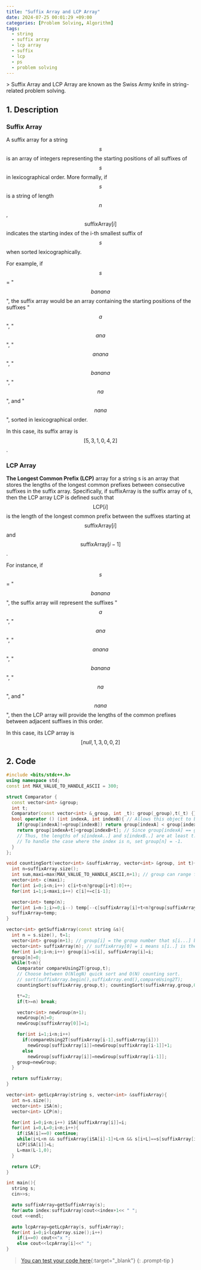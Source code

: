 ```yaml
---
title: "Suffix Array and LCP Array"
date: 2024-07-25 00:01:29 +09:00
categories: [Problem Solving, Algorithm]
tags:
  - string
  - suffix array
  - lcp array
  - suffix
  - lcp
  - ps
  - problem solving
---
```


<script type="text/javascript" async
  src="https://cdnjs.cloudflare.com/ajax/libs/mathjax/2.7.7/MathJax.js?config=TeX-MML-AM_CHTML">
</script>

<div markdown="1">
> Suffix Array and LCP Array are known as the Swiss Army knife in string-related problem solving.

## 1. Description

### Suffix Array
A suffix array for a string $$s$$ is an array of integers representing the starting positions of all suffixes of $$s$$ in lexicographical order. More formally, if $$s$$ is a string of length $$n$$, $$\text{suffixArray}[i]$$ indicates the starting index of the i-th smallest suffix of $$s$$ when sorted lexicographically.

For example, if $$s$$ = "$$banana$$", the suffix array would be an array containing the starting positions of the suffixes "$$a$$", "$$ana$$", "$$anana$$", "$$banana$$", "$$na$$", and "$$nana$$", sorted in lexicographical order.

In this case, its suffix array is $$[5, 3, 1, 0, 4, 2]$$.


### LCP Array
**The Longest Common Prefix (LCP)** array for a string s is an array that stores the lengths of the longest common prefixes between consecutive suffixes in the suffix array. Specifically, if suffixArray is the suffix array of s, then the LCP array LCP is defined such that $$\text{LCP}[i]$$ is the length of the longest common prefix between the suffixes starting at $$\text{suffixArray}[i]$$ and $$\text{suffixArray}[i-1]$$.

For instance, if $$s$$ = "$$banana$$", the suffix array will represent the suffixes "$$a$$", "$$ana$$", "$$anana$$", "$$banana$$", "$$na$$", and "$$nana$$", then the LCP array will provide the lengths of the common prefixes between adjacent suffixes in this order.

In this case, its LCP array is $$[null, 1, 3, 0, 0, 2]$$
## 2. Code

```c++
#include <bits/stdc++.h>
using namespace std;
const int MAX_VALUE_TO_HANDLE_ASCII = 300;

struct Comparator {
  const vector<int> &group;
  int t;
  Comparator(const vector<int> &_group, int _t): group(_group),t(_t) {};
  bool operator () (int indexA, int indexB){ // Allows this object to be used as a function
    if(group[indexA]!=group[indexB]) return group[indexA] < group[indexB];
    return group[indexA+t]<group[indexB+t]; // Since group[indexA] == group[indexB], there is at least an overlap of t characters from the start.
    // Thus, the lengths of s[indexA..] and s[indexB..] are at least t. In other words, indexA + t <= n and indexB + t <= n.
    // To handle the case where the index is n, set group[n] = -1.
  }
};

void countingSort(vector<int> &suffixArray, vector<int> &group, int t){
  int n=suffixArray.size();
  int sum,maxi=max(MAX_VALUE_TO_HANDLE_ASCII,n+1); // group can range from 0 to n. Consider the array bounds carefully.
  vector<int> c(maxi);
  for(int i=0;i<n;i++) c[i+t<n?group[i+t]:0]++;
  for(int i=1;i<maxi;i++) c[i]+=c[i-1];

  vector<int> temp(n);
  for(int i=n-1;i>=0;i--) temp[--c[suffixArray[i]+t<n?group[suffixArray[i]+t]:0]]=suffixArray[i];
  suffixArray=temp;
}

vector<int> getSuffixArray(const string &s){
  int n = s.size(), t=1;
  vector<int> group(n+1); // group[i] = the group number that s[i...] belongs to when sorted by the first t characters.
  vector<int> suffixArray(n); // suffixArray[0] = i means s[i..] is the lexicographically smallest.
  for(int i=0;i<n;i++) group[i]=s[i], suffixArray[i]=i;
  group[n]=0;
  while(t<n){
    Comparator compareUsing2T(group,t);
    // Choose between O(NlogN) quick sort and O(N) counting sort.
    // sort(suffixArray.begin(),suffixArray.end(),compareUsing2T);
    countingSort(suffixArray,group,t); countingSort(suffixArray,group,0);

    t*=2;
    if(t>=n) break;

    vector<int> newGroup(n+1);
    newGroup[n]=0;
    newGroup[suffixArray[0]]=1;

    for(int i=1;i<n;i++)
      if(compareUsing2T(suffixArray[i-1],suffixArray[i]))
        newGroup[suffixArray[i]]=newGroup[suffixArray[i-1]]+1;
      else
        newGroup[suffixArray[i]]=newGroup[suffixArray[i-1]];
    group=newGroup;
  }

  return suffixArray;
}

vector<int> getLcpArray(string s, vector<int> &suffixArray){
  int n=s.size();
  vector<int> iSA(n);
  vector<int> LCP(n);

  for(int i=0;i<n;i++) iSA[suffixArray[i]]=i;
  for(int i=0,L=0;i<n;i++){
    if(iSA[i]==0) continue;
    while(i+L<n && suffixArray[iSA[i]-1]+L<n && s[i+L]==s[suffixArray[iSA[i]-1]+L]) L++;
    LCP[iSA[i]]=L;
    L=max(L-1,0);
  }

  return LCP;
}

int main(){
  string s;
  cin>>s;

  auto suffixArray=getSuffixArray(s);
  for(auto index:suffixArray)cout<<index+1<< " ";
  cout <<endl;

  auto lcpArray=getLcpArray(s, suffixArray);
  for(int i=0;i<lcpArray.size();i++)
    if(i==0) cout<<"x ";
    else cout<<lcpArray[i]<<" ";
}
```
> [You can test your code here](https://www.acmicpc.net/problem/9248){:target="_blank"}
{: .prompt-tip }

</div>
